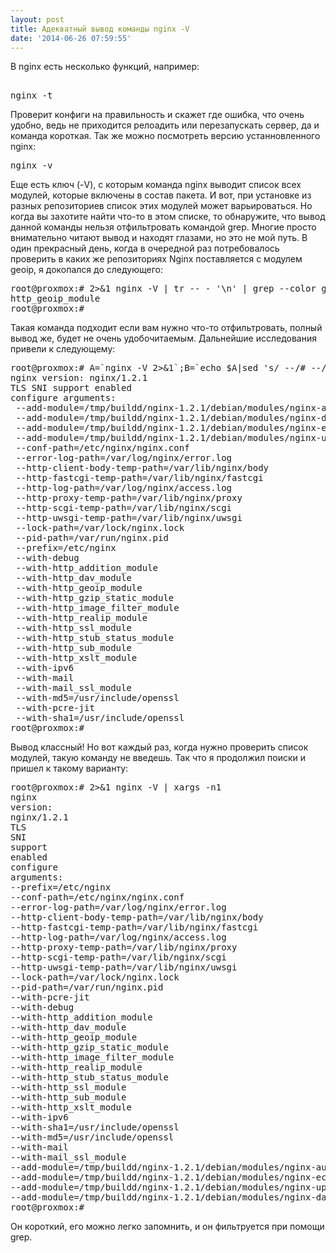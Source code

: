 ```yaml
---
layout: post
title: Адекватный вывод команды nginx -V
date: '2014-06-26 07:59:55'
---
```


В nginx есть несколько функций, например:
<pre> 
nginx -t 
</pre>
Проверит конфиги на правильность и скажет где ошибка, что очень удобно, ведь не приходится релоадить или перезапускать сервер, да и команда короткая. 
Так же можно посмотреть версию устанновленного nginx:
<pre>
nginx -v
</pre>
Еще есть ключ (-V), с которым команда nginx выводит список всех модулей, которые включены в состав пакета. И вот, при установке из разных репозиториев список этих модулей может варьироваться. Но когда вы захотите найти что-то в этом списке, то обнаружите, что вывод данной команды нельзя отфильтровать командой grep. Многие просто внимательно читают вывод и находят глазами, но это не мой путь. 
В один прекрасный день, когда в очередной раз потребовалось проверить в каких же репозиториях Nginx поставляется с модулем geoip, я докопался до следующего:
<pre>
root@proxmox:# 2>&1 nginx -V | tr -- - '\n' | grep --color geoip
http_geoip_module
root@proxmox:#
</pre>
Такая команда подходит если вам нужно что-то отфильтровать, полный вывод же, будет не очень удобочитаемым. 
Дальнейшие исследования привели к следующему:
<pre>
root@proxmox:# A=`nginx -V 2>&1`;B=`echo $A|sed 's/ --/# --/g'|tr '#' '\n'|sed -n '/^ --/p'|sort`;printf "$A"|head -2;printf "configure arguments:\n$B\n"
nginx version: nginx/1.2.1
TLS SNI support enabled
configure arguments:
 --add-module=/tmp/buildd/nginx-1.2.1/debian/modules/nginx-auth-pam
 --add-module=/tmp/buildd/nginx-1.2.1/debian/modules/nginx-dav-ext-module
 --add-module=/tmp/buildd/nginx-1.2.1/debian/modules/nginx-echo
 --add-module=/tmp/buildd/nginx-1.2.1/debian/modules/nginx-upstream-fair
 --conf-path=/etc/nginx/nginx.conf
 --error-log-path=/var/log/nginx/error.log
 --http-client-body-temp-path=/var/lib/nginx/body
 --http-fastcgi-temp-path=/var/lib/nginx/fastcgi
 --http-log-path=/var/log/nginx/access.log
 --http-proxy-temp-path=/var/lib/nginx/proxy
 --http-scgi-temp-path=/var/lib/nginx/scgi
 --http-uwsgi-temp-path=/var/lib/nginx/uwsgi
 --lock-path=/var/lock/nginx.lock
 --pid-path=/var/run/nginx.pid
 --prefix=/etc/nginx
 --with-debug
 --with-http_addition_module
 --with-http_dav_module
 --with-http_geoip_module
 --with-http_gzip_static_module
 --with-http_image_filter_module
 --with-http_realip_module
 --with-http_ssl_module
 --with-http_stub_status_module
 --with-http_sub_module
 --with-http_xslt_module
 --with-ipv6
 --with-mail
 --with-mail_ssl_module
 --with-md5=/usr/include/openssl
 --with-pcre-jit
 --with-sha1=/usr/include/openssl
root@proxmox:#
</pre>
Вывод классный! Но вот каждый раз, когда нужно проверить список модулей, такую команду не введешь. 
Так что я продолжил поиски и пришел к такому варианту:
<pre>
root@proxmox:# 2>&1 nginx -V | xargs -n1
nginx
version:
nginx/1.2.1
TLS
SNI
support
enabled
configure
arguments:
--prefix=/etc/nginx
--conf-path=/etc/nginx/nginx.conf
--error-log-path=/var/log/nginx/error.log
--http-client-body-temp-path=/var/lib/nginx/body
--http-fastcgi-temp-path=/var/lib/nginx/fastcgi
--http-log-path=/var/log/nginx/access.log
--http-proxy-temp-path=/var/lib/nginx/proxy
--http-scgi-temp-path=/var/lib/nginx/scgi
--http-uwsgi-temp-path=/var/lib/nginx/uwsgi
--lock-path=/var/lock/nginx.lock
--pid-path=/var/run/nginx.pid
--with-pcre-jit
--with-debug
--with-http_addition_module
--with-http_dav_module
--with-http_geoip_module
--with-http_gzip_static_module
--with-http_image_filter_module
--with-http_realip_module
--with-http_stub_status_module
--with-http_ssl_module
--with-http_sub_module
--with-http_xslt_module
--with-ipv6
--with-sha1=/usr/include/openssl
--with-md5=/usr/include/openssl
--with-mail
--with-mail_ssl_module
--add-module=/tmp/buildd/nginx-1.2.1/debian/modules/nginx-auth-pam
--add-module=/tmp/buildd/nginx-1.2.1/debian/modules/nginx-echo
--add-module=/tmp/buildd/nginx-1.2.1/debian/modules/nginx-upstream-fair
--add-module=/tmp/buildd/nginx-1.2.1/debian/modules/nginx-dav-ext-module
root@proxmox:#
</pre>
Он короткий, его можно легко запомнить, и он фильтруется при помощи grep. 
